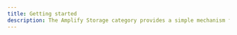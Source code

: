 ```yaml
---
title: Getting started
description: The Amplify Storage category provides a simple mechanism for managing user content for your app in public, protected, or private storage buckets. The Amplify AWS S3 Storage plugin leverages Amazon S3.
---
```


<inline-fragment platform="js" src="~/lib/storage/fragments/js/getting-started.md"></inline-fragment>
<inline-fragment platform="ios" src="~/lib/storage/fragments/native_common/getting-started/common.md"></inline-fragment>
<inline-fragment platform="android" src="~/lib/storage/fragments/native_common/getting-started/common.md"></inline-fragment>